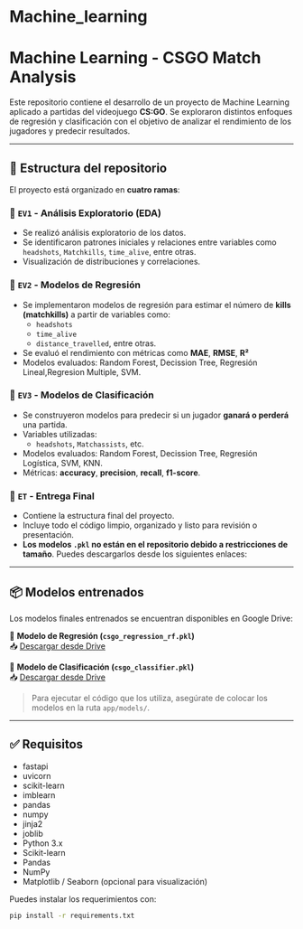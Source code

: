 # Machine_learning

# Machine Learning - CSGO Match Analysis

Este repositorio contiene el desarrollo de un proyecto de Machine Learning aplicado a partidas del videojuego **CS:GO**. Se exploraron distintos enfoques de regresión y clasificación con el objetivo de analizar el rendimiento de los jugadores y predecir resultados.

---

## 📂 Estructura del repositorio

El proyecto está organizado en **cuatro ramas**:

### 🔹 `EV1` - Análisis Exploratorio (EDA)
- Se realizó análisis exploratorio de los datos.
- Se identificaron patrones iniciales y relaciones entre variables como `headshots`, `Matchkills`, `time_alive`, entre otras.
- Visualización de distribuciones y correlaciones.

### 🔹 `EV2` - Modelos de Regresión
- Se implementaron modelos de regresión para estimar el número de **kills (matchkills)** a partir de variables como:
  - `headshots`
  - `time_alive`
  - `distance_travelled`, entre otras.
- Se evaluó el rendimiento con métricas como **MAE**, **RMSE**, **R²**
- Modelos evaluados: Random Forest, Decission Tree, Regresión Lineal,Regresion Multiple, SVM.

### 🔹 `EV3` - Modelos de Clasificación
- Se construyeron modelos para predecir si un jugador **ganará o perderá** una partida.
- Variables utilizadas:
  - `headshots`, `Matchassists`, etc.
- Modelos evaluados: Random Forest, Decission Tree, Regresión Logística, SVM, KNN.
- Métricas: **accuracy**, **precision**, **recall**, **f1-score**.

### 🔹 `ET` - Entrega Final
- Contiene la estructura final del proyecto.
- Incluye todo el código limpio, organizado y listo para revisión o presentación.
- **Los modelos `.pkl` no están en el repositorio debido a restricciones de tamaño**. Puedes descargarlos desde los siguientes enlaces:

---

## 📦 Modelos entrenados

Los modelos finales entrenados se encuentran disponibles en Google Drive:

🔸 **Modelo de Regresión (`csgo_regression_rf.pkl`)**  
📥 [Descargar desde Drive](https://drive.google.com/file/d/1gNh1gsIWe4UZMTfhQ3bU0wbXJZ1pc4Gj/view?usp=sharing)

🔸 **Modelo de Clasificación (`csgo_classifier.pkl`)**  
📥 [Descargar desde Drive](https://drive.google.com/file/d/1BVjpOrPrXqWn07ZrlefgH5Ht8zmm0Bpa/view?usp=sharing)

> Para ejecutar el código que los utiliza, asegúrate de colocar los modelos en la ruta `app/models/`.

---

## ✅ Requisitos
- fastapi
- uvicorn
- scikit-learn
- imblearn
- pandas
- numpy
- jinja2
- joblib
- Python 3.x
- Scikit-learn
- Pandas
- NumPy
- Matplotlib / Seaborn (opcional para visualización)

Puedes instalar los requerimientos con:

```bash
pip install -r requirements.txt
